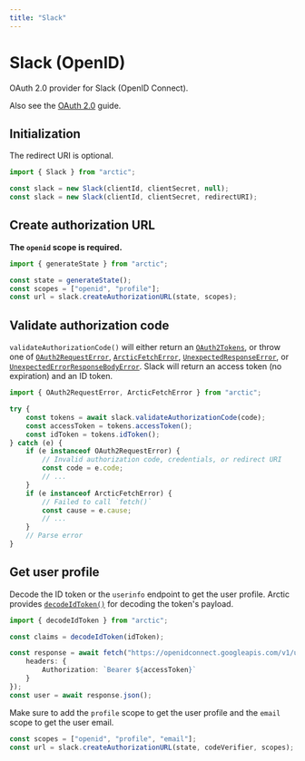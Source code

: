 ```yaml
---
title: "Slack"
---
```


# Slack (OpenID)

OAuth 2.0 provider for Slack (OpenID Connect).

Also see the [OAuth 2.0](/guides/oauth2) guide.

## Initialization

The redirect URI is optional.

```ts
import { Slack } from "arctic";

const slack = new Slack(clientId, clientSecret, null);
const slack = new Slack(clientId, clientSecret, redirectURI);
```

## Create authorization URL

**The `openid` scope is required.**

```ts
import { generateState } from "arctic";

const state = generateState();
const scopes = ["openid", "profile"];
const url = slack.createAuthorizationURL(state, scopes);
```

## Validate authorization code

`validateAuthorizationCode()` will either return an [`OAuth2Tokens`](/reference/main/OAuth2Tokens), or throw one of [`OAuth2RequestError`](/reference/main/OAuth2RequestError), [`ArcticFetchError`](/reference/main/ArcticFetchError), [`UnexpectedResponseError`](/reference/main/UnexpectedResponseError), or [`UnexpectedErrorResponseBodyError`](/reference/main/UnexpectedErrorResponseBodyError). Slack will return an access token (no expiration) and an ID token.

```ts
import { OAuth2RequestError, ArcticFetchError } from "arctic";

try {
	const tokens = await slack.validateAuthorizationCode(code);
	const accessToken = tokens.accessToken();
	const idToken = tokens.idToken();
} catch (e) {
	if (e instanceof OAuth2RequestError) {
		// Invalid authorization code, credentials, or redirect URI
		const code = e.code;
		// ...
	}
	if (e instanceof ArcticFetchError) {
		// Failed to call `fetch()`
		const cause = e.cause;
		// ...
	}
	// Parse error
}
```

## Get user profile

Decode the ID token or the `userinfo` endpoint to get the user profile. Arctic provides [`decodeIdToken()`](/reference/main/decodeIdToken) for decoding the token's payload.

```ts
import { decodeIdToken } from "arctic";

const claims = decodeIdToken(idToken);
```

```ts
const response = await fetch("https://openidconnect.googleapis.com/v1/userinfo", {
	headers: {
		Authorization: `Bearer ${accessToken}`
	}
});
const user = await response.json();
```

Make sure to add the `profile` scope to get the user profile and the `email` scope to get the user email.

```ts
const scopes = ["openid", "profile", "email"];
const url = slack.createAuthorizationURL(state, codeVerifier, scopes);
```
